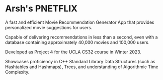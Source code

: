 # Arsh's PNETFLIX

A fast and efficient Movie Recommendation Generator App that provides personalized movie suggestions for users.

Capable of delivering recommendations in less than a second, even with a database containing approximately 40,000 movies and 100,000 users.

Developed as Project 4 for the UCLA CS32 course in Winter 2023.

Showcases proficiency in C++ Standard Library Data Structures (such as Hashtables and Hashmaps), Trees, and understanding of Algorithmic Time Complexity.